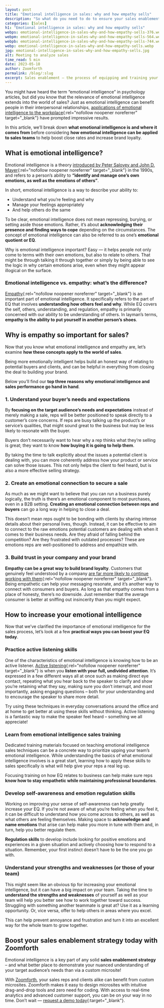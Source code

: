 ```yaml
---
layout: post
title: "Emotional intelligence in sales: why and how empathy sells"
description: "So what do you need to do to ensure your sales enablement strategy hits the mark? We’ve put together these tried and tested sales enablement best practices to help you prep your sales team to succeed."
categories: [Sales]
h1: "Emotional intelligence in sales: why and how empathy sells"
webps: emotional-intelligence-in-sales-why-and-how-empathy-sells-376.webp
webpm: emotional-intelligence-in-sales-why-and-how-empathy-sells-564.webp
webpb: emotional-intelligence-in-sales-why-and-how-empathy-sells-744.webp
webp: emotional-intelligence-in-sales-why-and-how-empathy-sells.webp
jpg: emotional-intelligence-in-sales-why-and-how-empathy-sells.jpg
alt: Meeting to analyze sales
time_read: 5 min
date: 2023-05-18
author: Zoomforth
permalink: /blog/:slug
excerpt: Sales enablement – the process of equipping and training your sales team – has been linked to higher buyer engagement, win rates, and sales rep retention.
---
```

You might have heard the term “emotional intelligence” in psychology articles, but did you know that the relevance of emotional intelligence extends into the world of sales? Just as emotional intelligence can benefit people in their interpersonal relationships, [applications of emotional intelligence to the workplace](https://www.niagarainstitute.com/blog/emotional-intelligence-statistics){:rel="nofollow noopener noreferrer" target="_blank"} have prompted impressive results.

In this article, we’ll break down **what emotional intelligence is and where it comes from** before considering **how emotional intelligence can be applied to sales teams** to help boost close rates and increase brand loyalty.

## What is emotional intelligence?

Emotional intelligence is a theory [introduced by Peter Salovey and John D. Mayer](https://www.psychologytoday.com/us/basics/emotional-intelligence){:rel="nofollow noopener noreferrer" target="_blank"} in the 1990s, and refers to a person’s ability to **“identify and manage one’s own emotions, as well as the emotions of others”**.

In short, emotional intelligence is a way to describe your ability to:

* Understand what you’re feeling and why
* Manage your feelings appropriately
* And help others do the same

To be clear, emotional intelligence does not mean repressing, burying, or setting aside those emotions. Rather, it’s about **acknowledging their presence and finding ways to cope** depending on the circumstances. The concept of emotional intelligence can also be referred to as one’s **emotional quotient or EQ**.

Why is emotional intelligence important? Easy — it helps people not only come to terms with their own emotions, but also to relate to others. That might be through talking it through together or simply by being able to see the logic in why certain emotions arise, even when they might appear illogical on the surface.

### Emotional intelligence vs. empathy: what’s the difference?

[Empathy](https://www.psychologytoday.com/us/basics/empathy){:rel="nofollow noopener noreferrer" target="_blank"} is an important part of emotional intelligence. It specifically refers to the part of EQ that involves **understanding how others feel and why**. While EQ covers the self, others, understanding, and regulation, empathy is primarily concerned with our ability to be understanding of others. In layman’s terms, **empathy is the ability to put yourself in another person’s shoes**.

## Why is empathy so important for sales?

Now that you know what emotional intelligence and empathy are, let’s examine **how these concepts apply to the world of sales**.

Being more emotionally intelligent helps build an honest way of relating to potential buyers and clients, and can be helpful in everything from closing the deal to building your brand.

Below you’ll find our **top three reasons why emotional intelligence and sales performance go hand in hand**.

### 1. Understand your buyer’s needs and expectations

By **focusing on the target audience’s needs and expectations** instead of merely making a sale, reps will be better positioned to speak directly to a customer’s core concerns. If reps are busy talking up the product’s or service’s qualities, that might sound great to the business but may be less likely to resonate with the buyer.

Buyers don’t necessarily want to hear why a rep thinks what they’re selling is great; they want to know **how buying it is going to help them**.

By taking the time to talk explicitly about the issues a potential client is dealing with, you can more coherently address how your product or service can solve those issues. This not only helps the client to feel heard, but is also a more effective selling strategy.

### 2. Create an emotional connection to secure a sale

As much as we might want to believe that you can run a business purely logically, the truth is there’s an emotional component to most purchases, even in a B2B setting. **Creating an emotional connection between reps and buyers** can go a long way in helping to close a deal.

This doesn’t mean reps ought to be bonding with clients by sharing intense details about their personal lives, though. Instead, it can be effective to aim to connect to the raw emotions potential customers are dealing with when it comes to their business needs. Are they afraid of falling behind the competition? Are they frustrated with outdated processes? These are emotions reps are well-positioned to address and empathize with.

### 3. Build trust in your company and your brand

**Empathy can be a great way to build brand loyalty**. Customers that genuinely feel understood by a company [are far more likely to continue working with them](https://www.businessinsider.in/advertising/brands/article/embracing-empathy-the-key-to-driving-brand-loyalty/articleshow/80094231.cms){:rel="nofollow noopener noreferrer" target="_blank"}. Being empathetic can help your messaging resonate, and it’s another way to connect with consumers and buyers. As long as that empathy comes from a place of honesty, there’s no downside. Just remember that the average consumer is better at sniffing out insincerity than you might expect.

## How to increase your emotional intelligence

Now that we’ve clarified the importance of emotional intelligence for the sales process, let’s look at a few **practical ways you can boost your EQ today**.

### Practice active listening skills

One of the characteristics of emotional intelligence is knowing how to be an active listener. [Active listening](https://www.psychologytoday.com/us/blog/in-it-together/202006/active-listening-skills){:rel="nofollow noopener noreferrer" target="_blank"} is when you **listen with your full, undivided attention**. It’s expressed in a few different ways all at once such as making direct eye contact, repeating what you hear back to the speaker to clarify and show you’re retaining what they say, making sure you don’t interrupt, and most importantly, asking engaging questions – both for your understanding and to encourage the speaker to share more detail.

Try using these techniques in everyday conversations around the office and at home to get better at using these skills without thinking. Active listening is a fantastic way to make the speaker feel heard – something we all appreciate!

### Learn from emotional intelligence sales training

Dedicated training materials focused on teaching emotional intelligence sales techniques can be a concrete way to prioritize upping your team’s emotional intelligence. While understanding the basics of what emotional intelligence involves is a great start, learning how to apply these skills to sales specifically is what will help give your reps a real leg up.

Focusing training on how EQ relates to business can help make sure reps **know how to stay empathetic while maintaining professional boundaries**.

### Develop self-awareness and emotion regulation skills

Working on improving your sense of self-awareness can help greatly increase your EQ. If you’re not aware of what you’re feeling when you feel it, it can be difficult to understand how you come across to others, as well as what others are feeling themselves. Making space to **acknowledge and name emotions** that arise can help make you more in tune with them and, in turn, help you better regulate them.

**Regulation skills** to develop include looking for positive emotions and experiences in a given situation and actively choosing how to respond to a situation. Remember, your first instinct doesn’t have to be the one you go with.

### Understand your strengths and weaknesses (or those of your team)

This might seem like an obvious tip for increasing your emotional intelligence, but it can have a big impact on your team. Taking the time to **understand the strengths and weaknesses** of yourself as well as your team will help you better see how to work together toward success. Struggling with something another teammate is great at? Use it as a learning opportunity. Or, vice versa, offer to help others in areas where you excel.

This can help prevent annoyance and frustration and turn it into an excellent way for the whole team to grow together.

## Boost your sales enablement strategy today with Zoomforth

Emotional intelligence is a key part of any solid **sales enablement strategy** – and what better place to demonstrate your nuanced understanding of your target audience’s needs than via a custom microsite!

With [Zoomforth](/), your sales reps and clients alike can benefit from custom microsites. Zoomforth makes it easy to design microsites with intuitive drag-and-drop tools and zero need for coding. With access to real-time analytics and advanced customer support, you can be on your way in no time. Don’t wait — [request a demo today]({{'request-demo'|relative_url}}){:target="_blank"}.
